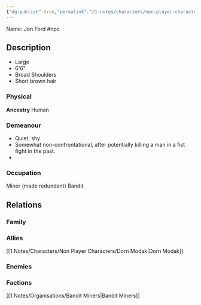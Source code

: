 ```yaml
---
{"dg-publish":true,"permalink":"/1-notes/characters/non-player-characters/big-jon/"}
---
```


Name: Jon Ford 
#npc 
## Description
- Large
- 6'6"
- Broad Shoulders
- Short brown hair
### Physical
**Ancestry** Human

### Demeanour
- Quiet, shy
- Somewhat non-confrontational, after potentially killing a man in a fist fight in the past.
- 
### Occupation
Miner (made redundant)
Bandit

## Relations
### Family
### Allies
[[1.Notes/Characters/Non Player Characters/Dorn Modak\|Dorn Modak]]
### Enemies
### Factions
[[1.Notes/Organisations/Bandit Miners\|Bandit Miners]]

 
